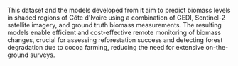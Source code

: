 This dataset and the models developed from it aim to predict biomass levels in shaded regions of Côte d'Ivoire using a combination of GEDI, Sentinel-2 satellite imagery, and ground truth biomass measurements. The resulting models enable efficient and cost-effective remote monitoring of biomass changes, crucial for assessing reforestation success and detecting forest degradation due to cocoa farming, reducing the need for extensive on-the-ground surveys.